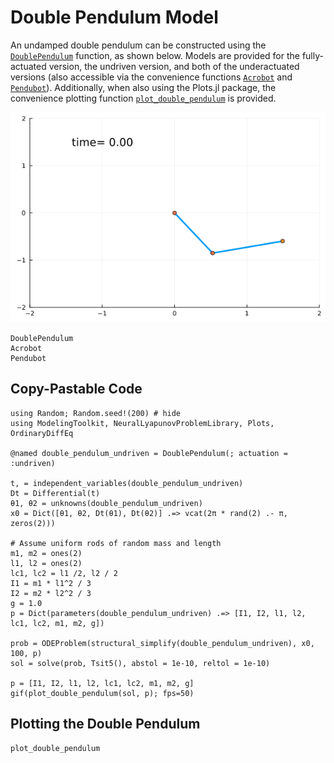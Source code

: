 # Double Pendulum Model

An undamped double pendulum can be constructed using the [`DoublePendulum`](@ref) function, as shown below.
Models are provided for the fully-actuated version, the undriven version, and both of the underactuated versions (also accessible via the convenience functions [`Acrobot`](@ref) and [`Pendubot`](@ref)).
Additionally, when also using the Plots.jl package, the convenience plotting function [`plot_double_pendulum`](@ref) is provided.

![Double pendulum animation](../imgs/double_pendulum.gif)

```@docs
DoublePendulum
Acrobot
Pendubot
```

## Copy-Pastable Code

```@example plot_double_pendulum
using Random; Random.seed!(200) # hide
using ModelingToolkit, NeuralLyapunovProblemLibrary, Plots, OrdinaryDiffEq

@named double_pendulum_undriven = DoublePendulum(; actuation = :undriven)

t, = independent_variables(double_pendulum_undriven)
Dt = Differential(t)
θ1, θ2 = unknowns(double_pendulum_undriven)
x0 = Dict([θ1, θ2, Dt(θ1), Dt(θ2)] .=> vcat(2π * rand(2) .- π, zeros(2)))

# Assume uniform rods of random mass and length
m1, m2 = ones(2)
l1, l2 = ones(2)
lc1, lc2 = l1 /2, l2 / 2
I1 = m1 * l1^2 / 3
I2 = m2 * l2^2 / 3
g = 1.0
p = Dict(parameters(double_pendulum_undriven) .=> [I1, I2, l1, l2, lc1, lc2, m1, m2, g])

prob = ODEProblem(structural_simplify(double_pendulum_undriven), x0, 100, p)
sol = solve(prob, Tsit5(), abstol = 1e-10, reltol = 1e-10)

p = [I1, I2, l1, l2, lc1, lc2, m1, m2, g]
gif(plot_double_pendulum(sol, p); fps=50)
```

## Plotting the Double Pendulum

```@docs
plot_double_pendulum
```
